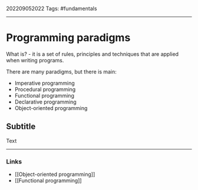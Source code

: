 202209052022
Tags: #fundamentals

--- 
# Programming paradigms
What is? - it is a set of rules, principles and techniques that are applied when writing programs.

There are many paradigms, but there is main:
- Imperative programming
- Procedural programming
- Functional programming
- Declarative programming
- Object-oriented programming

## Subtitle
Text

--- 
### Links
- [[Object-oriented programming]]
- [[Functional programming]]